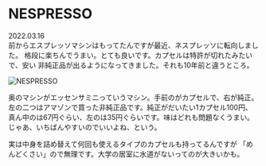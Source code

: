 # NESPRESSO

2022.03.16<br />
前からエスプレッソマシンはもってたんですが最近、ネスプレッソに転向しました。
格段に楽ちんでうまい。とても良いです。カプセルは特許が切れたみたいで、安い
非純正品が出るようになってきました。それも10年前と違うところ。

![NESPRESSO](nespresso.png)

奥のマシンがエッセンサミニっていうマシン。手前のがカプセルで、右が純正。
左の二つはアマゾンで買った非純正品です。純正がだいたい1カプセル100円、
真ん中のは67円ぐらい、左のは35円ぐらいです。味はどれも問題なくうまい。
じゃあ、いちばんやすいのでいいよね、という。

実は中身を詰め替えて何回も使えるタイプのカプセルも持ってるんですが
「めんどくさい」ので無理です。大学の居室に水道がないってのが大きいかも。